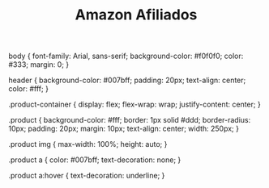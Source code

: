<!DOCTYPE html>
<html lang="es">
<head>
    <meta charset="UTF-8">
    <meta name="viewport" content="width=device-width, initial-scale=1.0">
    <title>Amazon Afiliados</title>
    <link rel="stylesheet" href="styles.css">
</head>
<body>
    <header>
        <h1>Amazon Afiliados</h1>
    </header>
    <div class="product-container">
        <!-- Aquí van los productos -->
    </div>
    <script src="script.js"></script>
</body>
</html>
body {
    font-family: Arial, sans-serif;
    background-color: #f0f0f0;
    color: #333;
    margin: 0;
}

header {
    background-color: #007bff;
    padding: 20px;
    text-align: center;
    color: #fff;
}

.product-container {
    display: flex;
    flex-wrap: wrap;
    justify-content: center;
}

.product {
    background-color: #fff;
    border: 1px solid #ddd;
    border-radius: 10px;
    padding: 20px;
    margin: 10px;
    text-align: center;
    width: 250px;
}

.product img {
    max-width: 100%;
    height: auto;
}

.product a {
    color: #007bff;
    text-decoration: none;
}

.product a:hover {
    text-decoration: underline;
}
